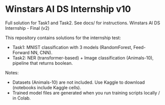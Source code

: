 # Winstars AI DS Internship v10
Full solution for Task1 and Task2. See docs/ for instructions.
Winstars AI DS Internship - Final (v2)

This repository contains solutions for the internship test:
- Task1: MNIST classification with 3 models (RandomForest, Feed-Forward NN, CNN).
- Task2: NER (transformer-based) + Image classification (Animals-10), pipeline that returns boolean.

Notes:
- Datasets (Animals-10) are not included. Use Kaggle to download (notebooks include Kaggle cells).
- Trained model files are generated when you run training scripts locally / in Colab.
